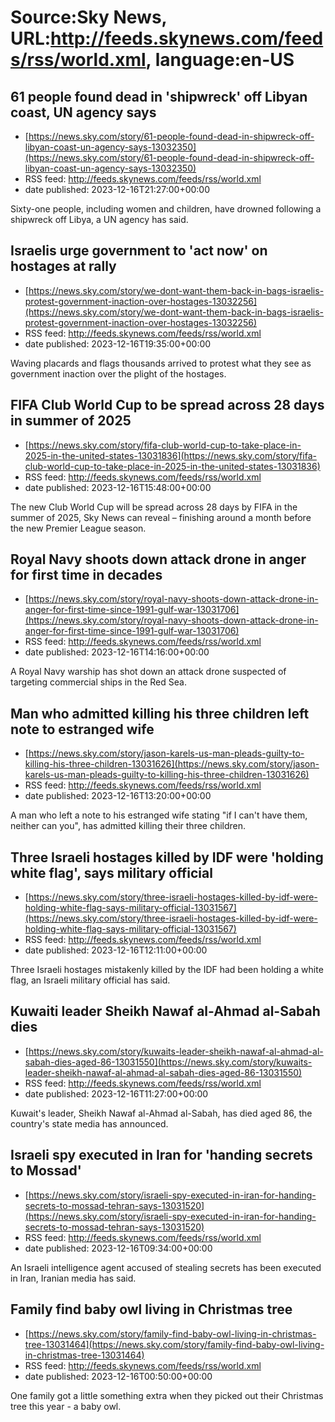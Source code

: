 # Source:Sky News, URL:http://feeds.skynews.com/feeds/rss/world.xml, language:en-US

## 61 people found dead in 'shipwreck' off Libyan coast, UN agency says
 - [https://news.sky.com/story/61-people-found-dead-in-shipwreck-off-libyan-coast-un-agency-says-13032350](https://news.sky.com/story/61-people-found-dead-in-shipwreck-off-libyan-coast-un-agency-says-13032350)
 - RSS feed: http://feeds.skynews.com/feeds/rss/world.xml
 - date published: 2023-12-16T21:27:00+00:00

Sixty-one people, including women and children, have drowned following a shipwreck off Libya, a UN agency has said.

## Israelis urge government to 'act now' on hostages at rally
 - [https://news.sky.com/story/we-dont-want-them-back-in-bags-israelis-protest-government-inaction-over-hostages-13032256](https://news.sky.com/story/we-dont-want-them-back-in-bags-israelis-protest-government-inaction-over-hostages-13032256)
 - RSS feed: http://feeds.skynews.com/feeds/rss/world.xml
 - date published: 2023-12-16T19:35:00+00:00

Waving placards and flags thousands arrived to protest what they see as government inaction over the plight of the hostages.

## FIFA Club World Cup to be spread across 28 days in summer of 2025
 - [https://news.sky.com/story/fifa-club-world-cup-to-take-place-in-2025-in-the-united-states-13031836](https://news.sky.com/story/fifa-club-world-cup-to-take-place-in-2025-in-the-united-states-13031836)
 - RSS feed: http://feeds.skynews.com/feeds/rss/world.xml
 - date published: 2023-12-16T15:48:00+00:00

The new Club World Cup will be spread across 28 days by FIFA in the summer of 2025, Sky News can reveal &#8211; finishing around a month before the new Premier League season.

## Royal Navy shoots down attack drone in anger for first time in decades
 - [https://news.sky.com/story/royal-navy-shoots-down-attack-drone-in-anger-for-first-time-since-1991-gulf-war-13031706](https://news.sky.com/story/royal-navy-shoots-down-attack-drone-in-anger-for-first-time-since-1991-gulf-war-13031706)
 - RSS feed: http://feeds.skynews.com/feeds/rss/world.xml
 - date published: 2023-12-16T14:16:00+00:00

A Royal Navy warship has shot down an attack drone suspected of targeting commercial ships in the Red Sea.

## Man who admitted killing his three children left note to estranged wife
 - [https://news.sky.com/story/jason-karels-us-man-pleads-guilty-to-killing-his-three-children-13031626](https://news.sky.com/story/jason-karels-us-man-pleads-guilty-to-killing-his-three-children-13031626)
 - RSS feed: http://feeds.skynews.com/feeds/rss/world.xml
 - date published: 2023-12-16T13:20:00+00:00

A man who left a note to his estranged wife stating "if I can't have them, neither can you", has admitted killing their three children.

## Three Israeli hostages killed by IDF were 'holding white flag', says military official
 - [https://news.sky.com/story/three-israeli-hostages-killed-by-idf-were-holding-white-flag-says-military-official-13031567](https://news.sky.com/story/three-israeli-hostages-killed-by-idf-were-holding-white-flag-says-military-official-13031567)
 - RSS feed: http://feeds.skynews.com/feeds/rss/world.xml
 - date published: 2023-12-16T12:11:00+00:00

Three Israeli hostages mistakenly killed by the IDF had been holding a white flag, an Israeli military official has said.

## Kuwaiti leader Sheikh Nawaf al-Ahmad al-Sabah dies
 - [https://news.sky.com/story/kuwaits-leader-sheikh-nawaf-al-ahmad-al-sabah-dies-aged-86-13031550](https://news.sky.com/story/kuwaits-leader-sheikh-nawaf-al-ahmad-al-sabah-dies-aged-86-13031550)
 - RSS feed: http://feeds.skynews.com/feeds/rss/world.xml
 - date published: 2023-12-16T11:27:00+00:00

Kuwait's leader, Sheikh Nawaf al-Ahmad al-Sabah, has died aged 86, the country's state media has announced.

## Israeli spy executed in Iran for 'handing secrets to Mossad'
 - [https://news.sky.com/story/israeli-spy-executed-in-iran-for-handing-secrets-to-mossad-tehran-says-13031520](https://news.sky.com/story/israeli-spy-executed-in-iran-for-handing-secrets-to-mossad-tehran-says-13031520)
 - RSS feed: http://feeds.skynews.com/feeds/rss/world.xml
 - date published: 2023-12-16T09:34:00+00:00

An Israeli intelligence agent accused of stealing secrets has been executed in Iran, Iranian media has said.

## Family find baby owl living in Christmas tree
 - [https://news.sky.com/story/family-find-baby-owl-living-in-christmas-tree-13031464](https://news.sky.com/story/family-find-baby-owl-living-in-christmas-tree-13031464)
 - RSS feed: http://feeds.skynews.com/feeds/rss/world.xml
 - date published: 2023-12-16T00:50:00+00:00

One family got a little something extra when they picked out their Christmas tree this year - a baby owl.

